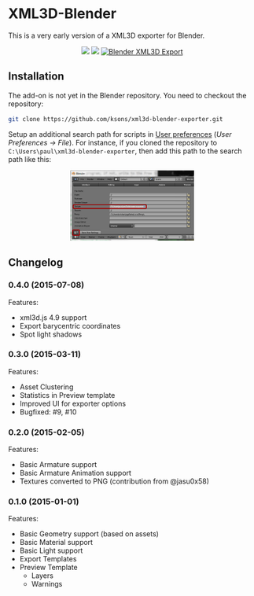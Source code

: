 XML3D-Blender
=============

This is a very early version of a XML3D exporter for Blender.
<p align="center">
<img src="http://xml3d.org/xml3d/material/images/xml3d-blender-preview-360.png"/>
<img src="http://xml3d.org/xml3d/material/images/xml3d-blender-stats-360.png"/>
<a href="http://www.youtube.com/watch?feature=player_embedded&v=sGsUhVLiUso
" target="_blank"><img src="http://img.youtube.com/vi/sGsUhVLiUso/0.jpg" 
alt="Blender XML3D Export" width="360" height="264" /></a>
</p>

## Installation

The add-on is not yet in the Blender repository. You need to checkout the repository:
```bash
git clone https://github.com/ksons/xml3d-blender-exporter.git
```

Setup an additional search path for scripts in [User preferences](http://wiki.blender.org/index.php/Doc:2.6/Manual/Preferences/File#File_Paths) (_User Preferences → File_).
For instance, if you cloned the repository to ```C:\Users\paul\xml3d-blender-exporter```, then add this path to the search path like this:
<p align="center"><img width="50%" src="./doc/blender-user-scripts.png"/></p>

## Changelog

### 0.4.0 (2015-07-08)

Features:
  - xml3d.js 4.9 support
  - Export barycentric coordinates
  - Spot light shadows

### 0.3.0 (2015-03-11)

Features:

  - Asset Clustering
  - Statistics in Preview template
  - Improved UI for exporter options
  - Bugfixed: #9, #10
  
### 0.2.0 (2015-02-05)

Features:

  - Basic Armature support
  - Basic Armature Animation support
  - Textures converted to PNG (contribution from @jasu0x58)

### 0.1.0 (2015-01-01)

Features:

  - Basic Geometry support (based on assets)
  - Basic Material support
  - Basic Light support
  - Export Templates
  - Preview Template
    - Layers
    - Warnings
